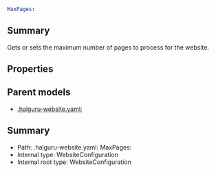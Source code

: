 <!--
title: MaxPages
version: 1.0.0+62a79eb7c455dc244ea9db083fc0bfdac5d67dd0
generated: true
date: 2025-03-29T15:15:58Z
node: This file is generated by the command-line program: `halguru manual --generate-docs`
-->


```yaml
MaxPages:
```

## Summary

Gets or sets the maximum number of pages to process for the website.

## Properties


## Parent models

* [.halguru-website.yaml:]((website).md)
## Summary

* Path: .halguru-website.yaml: MaxPages:
* Internal type: WebsiteConfiguration
* Internal root type: WebsiteConfiguration
